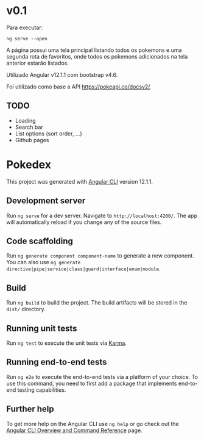# v0.1

Para executar:

```shell
ng serve --open
```

A página possui uma tela principal listando todos os pokemons e uma segunda rota de favoritos, onde todos os pokemons adicionados na tela anterior estarão listados.

Utilizado Angular v12.1.1 com bootstrap v4.6.

Foi utilizado como base a API https://pokeapi.co/docsv2/.

## TODO

- Loading
- Search bar
- List options (sort order, ...)
- Github pages

# Pokedex

This project was generated with [Angular CLI](https://github.com/angular/angular-cli) version 12.1.1.

## Development server

Run `ng serve` for a dev server. Navigate to `http://localhost:4200/`. The app will automatically reload if you change any of the source files.

## Code scaffolding

Run `ng generate component component-name` to generate a new component. You can also use `ng generate directive|pipe|service|class|guard|interface|enum|module`.

## Build

Run `ng build` to build the project. The build artifacts will be stored in the `dist/` directory.

## Running unit tests

Run `ng test` to execute the unit tests via [Karma](https://karma-runner.github.io).

## Running end-to-end tests

Run `ng e2e` to execute the end-to-end tests via a platform of your choice. To use this command, you need to first add a package that implements end-to-end testing capabilities.

## Further help

To get more help on the Angular CLI use `ng help` or go check out the [Angular CLI Overview and Command Reference](https://angular.io/cli) page.
